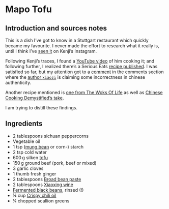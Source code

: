 # Mapo Tofu

<primary-label ref="recipe"/>
<secondary-label ref="cn"/>

## Introduction and sources notes
This is a dish I’ve got to know in a Stuttgart restaurant which quickly became my favourite. I never made the effort to research what it really is, until I think I’ve [seen it](https://www.instagram.com/p/CaIw6NdPDxp/) on Kenji’s Instagram.

Following Kenji’s traces, I found a [YouTube video](https://www.youtube.com/watch?v=2AI8YPammTo) of him cooking it; and following further, I realized there’s a Serious Eats [recipe published](https://www.seriouseats.com/real-deal-mapo-dofu-tofu-chinese-sichuan-recipe). I was satisfied so far, but my attention got to a [comment](https://www.seriouseats.com/real-deal-mapo-dofu-tofu-chinese-sichuan-recipe#comment-5523380302) in the comments section where the [author `xiaozi`](https://disqus.com/by/xiaozi/) is claiming some incorrectness in chinese authenticity.

Another recipe mentioned is [one from The Woks Of Life](https://thewoksoflife.com/ma-po-tofu-real-deal/) as well as [Chinese Cooking Demystified’s take](https://www.youtube.com/watch?v=ZfsZwwrTFD4).

I am trying to distill these findings.

## Ingredients

* 2 tablespoons sichuan peppercorns
* Vegetable oil
* 1 tsp ([mung bean](../pantry/mung-bean-starch.md) or corn-) starch
* 2 tsp cold water
* 600&thinsp;g silken [tofu](../pantry/tofu.md)
* 150&thinsp;g ground beef (pork, beef or mixed)
* 3 garlic cloves
* 1 thumb fresh ginger
* 2 tablespoons [Broad bean paste](../pantry/broad-bean-paste.md)
* 2 tablespoons [Xiaoxing wine](../pantry/xiaoxing-wine.md)
* [Fermented black beans](../pantry/fermented-black-beans.md), rinsed (!)
* ¼ cup [Crispy chili oil](../pantry/laoganma-chili-oils.md#crispy-chili-in-oil)
* ¼ chopped scallion greens
